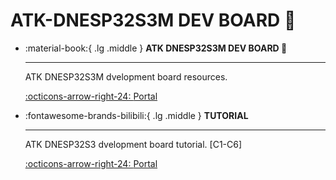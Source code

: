 # ATK-DNESP32S3M DEV BOARD 🎯

<div class="grid cards" markdown>

-   :material-book:{ .lg .middle } __ATK DNESP32S3M DEV BOARD 🎯__

    ---

    ATK DNESP32S3M dvelopment board resources.


    [:octicons-arrow-right-24: <a href="http://www.openedv.com/docs/boards/xiaoxitongban/ESP32/ESP32S3M.html" target="_blank"> Portal </a>](#)

-  :fontawesome-brands-bilibili:{ .lg .middle } __TUTORIAL__

    ---

    ATK DNESP32S3 dvelopment board tutorial. [C1-C6]

    [:octicons-arrow-right-24: <a href="https://www.bilibili.com/video/BV1sH4y1W7Tc/?spm_id_from=333.337.search-card.all.click&vd_source=5a427660f0337fedc22d4803661d493f" target="_blank"> Portal </a>](#)


</div>
